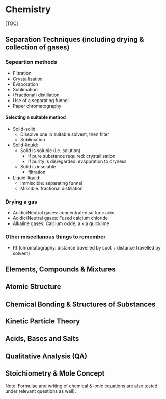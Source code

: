 # Chemistry

[TOC]

## Separation Techniques (including drying & collection of gases)
### Sepeartion methods
* Filtration
* Crystallisation
* Evaporation
* Sublimation
* (Fractional) distillation
* Use of a separating funnel
* Paper chromatography

#### Selecting a suitable method
* Solid-solid:
	- Dissolve one in suitable solvent, then filter
	- Sublimation
* Solid-liquid:
	- Solid is soluble (i.e. solution)
		+ If pure substance required: crystallisation
		+ If purity is disregarded: evaporation to dryness
	- Solid is insoluble
		+ filtration
* Liquid-liquid:
	- Immiscible: separating funnel
	- Miscible: fractional distillation

### Drying a gas
* Acidic/Neutral gases: concentrated sulfuric acid
* Acidic/Neutral gases: Fused calcium chloride
* Alkaline gases: Calcium oxide, a.k.a quicklime

### Other miscellanous things to remember
* Rf (chromatography: distance travelled by spot ÷ distance travelled by solvent)

## Elements, Compounds & Mixtures


## Atomic Structure


## Chemical Bonding & Structures of Substances


## Kinetic Particle Theory


## Acids, Bases and Salts


## Qualitative Analysis (QA)


## Stoichiometry & Mole Concept


Note: Formulae and writing of chemical & ionic equations are also tested under relevant questions as well).
